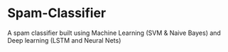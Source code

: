 # Spam-Classifier
A spam classifier built using Machine Learning (SVM &amp; Naive Bayes) and Deep learning (LSTM and Neural Nets)
